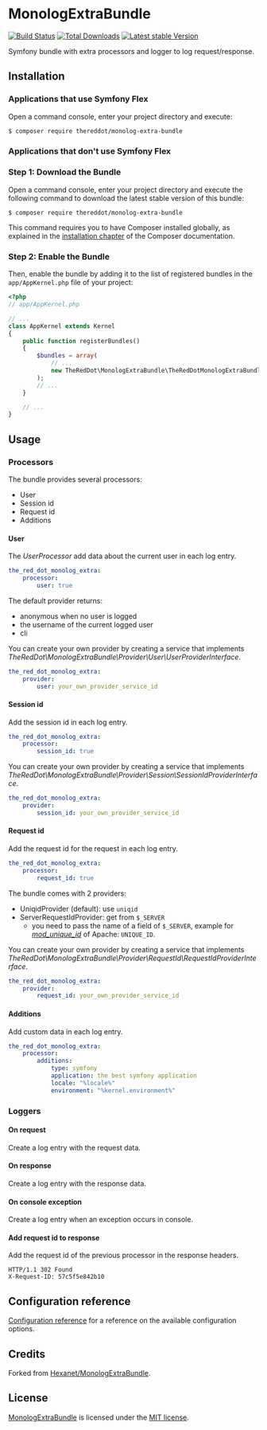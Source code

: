 # MonologExtraBundle

[![Build Status](https://api.travis-ci.org/TheRedDot/MonologExtraBundle.svg)](http://travis-ci.org/TheRedDot/MonologExtraBundle) 	[![Total Downloads](https://poser.pugx.org/TheRedDot/monolog-extra-bundle/downloads.png)](https://packagist.org/packages/TheRedDot/monolog-extra-bundle) [![Latest stable Version](https://poser.pugx.org/TheRedDot/monolog-extra-bundle/v/stable.png)](https://packagist.org/packages/TheRedDot/monolog-extra-bundle)

Symfony bundle with extra processors and logger to log request/response.

## Installation

### Applications that use Symfony Flex

Open a command console, enter your project directory and execute:

```console
$ composer require thereddot/monolog-extra-bundle
```

### Applications that don't use Symfony Flex

### Step 1: Download the Bundle

Open a command console, enter your project directory and execute the
following command to download the latest stable version of this bundle:

```console
$ composer require thereddot/monolog-extra-bundle
```

This command requires you to have Composer installed globally, as explained
in the [installation chapter](https://getcomposer.org/doc/00-intro.md)
of the Composer documentation.

### Step 2: Enable the Bundle

Then, enable the bundle by adding it to the list of registered bundles
in the `app/AppKernel.php` file of your project:

```php
<?php
// app/AppKernel.php

// ...
class AppKernel extends Kernel
{
    public function registerBundles()
    {
        $bundles = array(
            // ...
            new TheRedDot\MonologExtraBundle\TheRedDotMonologExtraBundle(),
        );
        // ...
    }

    // ...
}
```

## Usage

### Processors

The bundle provides several processors:

* User
* Session id
* Request id
* Additions

#### User

The *UserProcessor* add data about the current user in each log entry.

```yaml
the_red_dot_monolog_extra:
    processor:
        user: true
```

The default provider returns:
* anonymous when no user is logged
* the username of the current logged user
* cli

You can create your own provider by creating a service that implements *TheRedDot\MonologExtraBundle\Provider\User\UserProviderInterface*.

```yaml
the_red_dot_monolog_extra:
    provider:
        user: your_own_provider_service_id
```

#### Session id

Add the session id in each log entry.

```yaml
the_red_dot_monolog_extra:
    processor:
        session_id: true
```

You can create your own provider by creating a service that implements *TheRedDot\MonologExtraBundle\Provider\Session\SessionIdProviderInterface*.

```yaml
the_red_dot_monolog_extra:
    provider:
        session_id: your_own_provider_service_id
```

#### Request id

Add the request id for the request in each log entry.

```yaml
the_red_dot_monolog_extra:
    processor:
        request_id: true
```

The bundle comes with 2 providers:

* UniqidProvider (default): use `uniqid`
* ServerRequestIdProvider: get from `$_SERVER`
  * you need to pass the name of a field of `$_SERVER`, example for [*mod_unique_id*](https://httpd.apache.org/docs/2.4/mod/mod_unique_id.html) of Apache: `UNIQUE_ID`.

You can create your own provider by creating a service that implements *TheRedDot\MonologExtraBundle\Provider\RequestId\RequestIdProviderInterface*.

```yaml
the_red_dot_monolog_extra:
    provider:
        request_id: your_own_provider_service_id
```

#### Additions

Add custom data in each log entry.

```yaml
the_red_dot_monolog_extra:
    processor:
        additions:
            type: symfony
            application: the best symfony application
            locale: "%locale%"
            environment: "%kernel.environment%"
```

### Loggers

#### On request

Create a log entry with the request data.

#### On response

Create a log entry with the response data.

#### On console exception

Create a log entry when an exception occurs in console.

#### Add request id to response

Add the request id of the previous processor in the response headers.

```
HTTP/1.1 302 Found
X-Request-ID: 57c5f5e842b10
```

## Configuration reference

[Configuration reference](doc/configuration_reference.md) for a reference on the available configuration options.

## Credits

Forked from [Hexanet/MonologExtraBundle](https://github.com/Hexanet/MonologExtraBundle).

## License

[MonologExtraBundle](https://github.com/TheRedDot/MonologExtraBundle) is licensed under the [MIT license](LICENSE).

